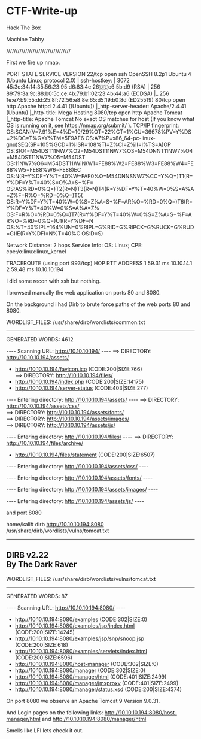 # CTF-Write-up

Hack The Box

Machine Tabby

//////////////////////////////////

First we fire up nmap.

PORT     STATE SERVICE VERSION
22/tcp   open  ssh     OpenSSH 8.2p1 Ubuntu 4 (Ubuntu Linux; protocol 2.0)
| ssh-hostkey: 
|   3072 45:3c:34:14:35:56:23:95:d6:83:4e:26:de:c6:5b:d9 (RSA)
|   256 89:79:3a:9c:88:b0:5c:ce:4b:79:b1:02:23:4b:44:a6 (ECDSA)
|_  256 1e:e7:b9:55:dd:25:8f:72:56:e8:8e:65:d5:19:b0:8d (ED25519)
80/tcp   open  http    Apache httpd 2.4.41 ((Ubuntu))
|_http-server-header: Apache/2.4.41 (Ubuntu)
|_http-title: Mega Hosting
8080/tcp open  http    Apache Tomcat
|_http-title: Apache Tomcat
No exact OS matches for host (If you know what OS is running on it, see https://nmap.org/submit/ ).
TCP/IP fingerprint:
OS:SCAN(V=7.91%E=4%D=10/29%OT=22%CT=1%CU=36678%PV=Y%DS=2%DC=T%G=Y%TM=5F9AF6
OS:A7%P=x86_64-pc-linux-gnu)SEQ(SP=105%GCD=1%ISR=108%TI=Z%CI=Z%II=I%TS=A)OP
OS:S(O1=M54DST11NW7%O2=M54DST11NW7%O3=M54DNNT11NW7%O4=M54DST11NW7%O5=M54DST
OS:11NW7%O6=M54DST11)WIN(W1=FE88%W2=FE88%W3=FE88%W4=FE88%W5=FE88%W6=FE88)EC
OS:N(R=Y%DF=Y%T=40%W=FAF0%O=M54DNNSNW7%CC=Y%Q=)T1(R=Y%DF=Y%T=40%S=O%A=S+%F=
OS:AS%RD=0%Q=)T2(R=N)T3(R=N)T4(R=Y%DF=Y%T=40%W=0%S=A%A=Z%F=R%O=%RD=0%Q=)T5(
OS:R=Y%DF=Y%T=40%W=0%S=Z%A=S+%F=AR%O=%RD=0%Q=)T6(R=Y%DF=Y%T=40%W=0%S=A%A=Z%
OS:F=R%O=%RD=0%Q=)T7(R=Y%DF=Y%T=40%W=0%S=Z%A=S+%F=AR%O=%RD=0%Q=)U1(R=Y%DF=N
OS:%T=40%IPL=164%UN=0%RIPL=G%RID=G%RIPCK=G%RUCK=G%RUD=G)IE(R=Y%DFI=N%T=40%C
OS:D=S)

Network Distance: 2 hops
Service Info: OS: Linux; CPE: cpe:/o:linux:linux_kernel

TRACEROUTE (using port 993/tcp)
HOP RTT      ADDRESS
1   59.31 ms 10.10.14.1
2   59.48 ms 10.10.10.194


I did some recon with ssh but nothing.


I browsed manually the web application on ports 80 and 8080.

On the background i had Dirb to brute force paths of the web ports 80 and 8080.

WORDLIST_FILES: /usr/share/dirb/wordlists/common.txt

-----------------

GENERATED WORDS: 4612                                                          

---- Scanning URL: http://10.10.10.194/ ----
==> DIRECTORY: http://10.10.10.194/assets/                                                                                                                                                                                                                                                                                
+ http://10.10.10.194/favicon.ico (CODE:200|SIZE:766)                                                                                                                                                                                                                                                                     
==> DIRECTORY: http://10.10.10.194/files/                                                                                                                                                                                                                                                                                 
+ http://10.10.10.194/index.php (CODE:200|SIZE:14175)                                                                                                                                                                                                                                                                     
+ http://10.10.10.194/server-status (CODE:403|SIZE:277)                                                                                                                                                                                                                                                                   
                                                                                                                                                                                                                                                                                                                          
---- Entering directory: http://10.10.10.194/assets/ ----
==> DIRECTORY: http://10.10.10.194/assets/css/                                                                                                                                                                                                                                                                            
==> DIRECTORY: http://10.10.10.194/assets/fonts/                                                                                                                                                                                                                                                                          
==> DIRECTORY: http://10.10.10.194/assets/images/                                                                                                                                                                                                                                                                         
==> DIRECTORY: http://10.10.10.194/assets/js/                                                                                                                                                                                                                                                                             
                                                                                                                                                                                                                                                                                                                          
---- Entering directory: http://10.10.10.194/files/ ----
==> DIRECTORY: http://10.10.10.194/files/archive/                                                                                                                                                                                                                                                                         
+ http://10.10.10.194/files/statement (CODE:200|SIZE:6507)                                                                                                                                                                                                                                                                
                                                                                                                                                                                                                                                                                                                          
---- Entering directory: http://10.10.10.194/assets/css/ ----
                                                                                                                                                                                                                                                                                                                          
---- Entering directory: http://10.10.10.194/assets/fonts/ ----
                                                                                                                                                                                                                                                                                                                          
---- Entering directory: http://10.10.10.194/assets/images/ ----
                                                                                                                                                                                                                                                                                                                          
---- Entering directory: http://10.10.10.194/assets/js/ ----


and port 8080 


home/kali# dirb http://10.10.10.194:8080 /usr/share/dirb/wordlists/vulns/tomcat.txt 

-----------------
DIRB v2.22    
By The Dark Raver
-----------------

WORDLIST_FILES: /usr/share/dirb/wordlists/vulns/tomcat.txt

-----------------

GENERATED WORDS: 87                                                            

---- Scanning URL: http://10.10.10.194:8080/ ----
+ http://10.10.10.194:8080/examples (CODE:302|SIZE:0)                                                                                                                                                                                                                                                                     
+ http://10.10.10.194:8080/examples/jsp/index.html (CODE:200|SIZE:14245)                                                                                                                                                                                                                                                  
+ http://10.10.10.194:8080/examples/jsp/snp/snoop.jsp (CODE:200|SIZE:618)                                                                                                                                                                                                                                                 
+ http://10.10.10.194:8080/examples/servlets/index.html (CODE:200|SIZE:6596)                                                                                                                                                                                                                                              
+ http://10.10.10.194:8080/host-manager (CODE:302|SIZE:0)                                                                                                                                                                                                                                                                 
+ http://10.10.10.194:8080/manager (CODE:302|SIZE:0)                                                                                                                                                                                                                                                                      
+ http://10.10.10.194:8080/manager/html (CODE:401|SIZE:2499)                                                                                                                                                                                                                                                              
+ http://10.10.10.194:8080/manager/jmxproxy (CODE:401|SIZE:2499)                                                                                                                                                                                                                                                          
+ http://10.10.10.194:8080/manager/status.xsd (CODE:200|SIZE:4374)       

On port 8080 we observe an Apache Tomcat 9 Version 9.0.31.

And Login pages on the following links: http://10.10.10.194:8080/host-manager/html and http://10.10.10.194:8080/manager/html 



Smells like LFI lets check it out.


                                                                             
